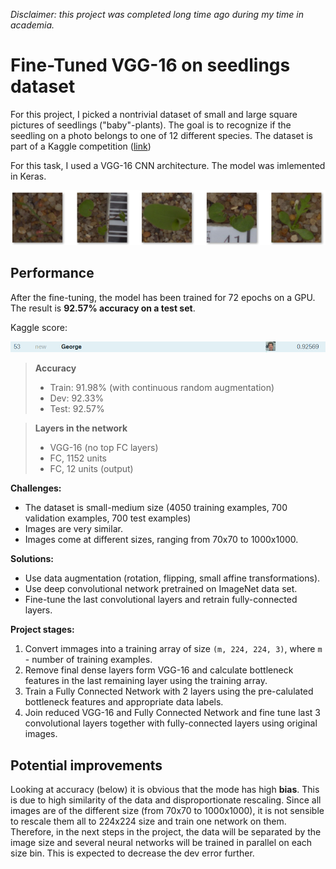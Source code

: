 _Disclaimer: this project was completed long time ago during my time in academia._

# Fine-Tuned VGG-16 on seedlings dataset

For this project, I picked a nontrivial dataset of small and large square pictures of seedlings ("baby"-plants). The goal is to recognize if the seedling on a photo belongs to one of 12 different species. The dataset is part of a Kaggle competition ([link](https://www.kaggle.com/c/plant-seedlings-classification))

For this task, I used a VGG-16 CNN architecture. The model was imlemented in Keras.

<div>
<img src="data_example.png">
</div>

## Performance

After the fine-tuning, the model has been trained for 72 epochs on a GPU. The result is **92.57% accuracy on a test set**.

Kaggle score:
<div>
<img src="results/kaggle_score.png">
</div>

> **Accuracy**
> - Train:  91.98% (with continuous random augmentation)
> - Dev:    92.33%
> - Test:   92.57%

> **Layers in the network**
> - VGG-16 (no top FC layers)
> - FC, 1152 units
> - FC, 12 units (output)

**Challenges:**

- The dataset is small-medium size (4050 training examples, 700 validation examples, 700 test examples)
- Images are very similar.
- Images come at different sizes, ranging from 70x70 to 1000x1000.

**Solutions:**

- Use data augmentation (rotation, flipping, small affine transformations).
- Use deep convolutional network pretrained on ImageNet data set.
- Fine-tune the last convolutional layers and retrain fully-connected layers.

**Project stages:**

1. Convert immages into a training array of size ```(m, 224, 224, 3)```, where ```m``` - number of training examples.
2. Remove final dense layers form VGG-16 and calculate bottleneck features in the last remaining layer using the training array.
3. Train a Fully Connected Network with 2 layers using the pre-calulated bottleneck features and appropriate data labels.
4. Join reduced VGG-16 and Fully Connected Network and fine tune last 3 convolutional layers together with fully-connected layers using original images.

## Potential improvements
Looking at accuracy (below) it is obvious that the mode has high **bias**. This is due to high similarity of the data and disproportionate rescaling. Since all images are of the different size (from 70x70 to 1000x1000), it is not sensible to rescale them all to 224x224 size and train one network on them. Therefore, in the next steps in the project, the data will be separated by the image size and several neural networks will be trained in parallel on each size bin. This is expected to decrease the dev error further.
